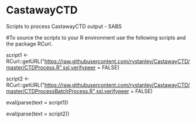 # CastawayCTD
Scripts to process CastawayCTD output - SABS

#To source the scripts to your R environment use the following scripts and the package RCurl.

script1 <- RCurl::getURL("https://raw.githubusercontent.com/rystanley/CastawayCTD/master/CTDProcess.R",ssl.verifypeer = FALSE)

script2 <- RCurl::getURL("https://raw.githubusercontent.com/rystanley/CastawayCTD/master/CTDProcessBatchProcess.R",ssl.verifypeer = FALSE)

eval(parse(text = script1))

eval(parse(text = script2))
